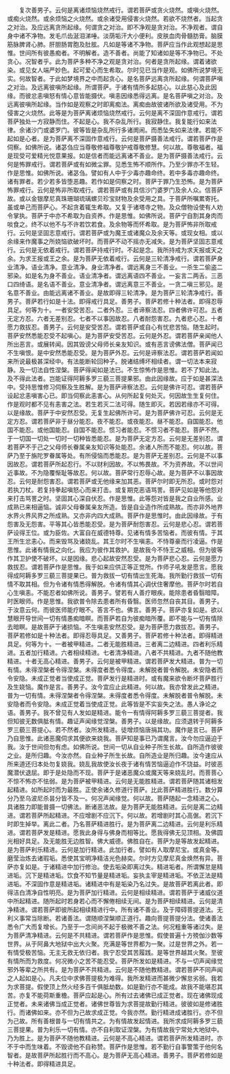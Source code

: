 <!-- { "loadSidebar": true } -->
　　复次善男子。云何是离诸烦恼烧然戒行。谓若菩萨或贪火烧然。或嗔火烧然。或痴火烧然。或余烦恼之火烧然。或余诸受用侵害火烧然。若欲不烧然者。当起贪之对治。及应远离贪所起缘。何谓贪之对治。即不净观是贪对治。不净观者。谓自身中诸不净物。发毛爪齿涎泪涕唾。淡荫垢汗大小便利。皮肤血肉骨髓肪膏。脑膜筋脉脾肾心肺。肝胆肠胃胞及肚胘。凡如是等诸不净物。菩萨应当作此观想起是思惟。世间所有彼愚痴者。不明解者。造不善者。尚能了知诸如是等不净物已。不处贪心。况智者乎。此为菩萨多种不净之观是贪对治。何者是贪所起缘。谓着诸欲染。或见女人端严妙色。起可爱心而生希取。尔时见已当作是观。如佛所说梦境无实。何故智者。于此如梦境界之中而起贪心。是名菩萨远离贪所起缘。何谓菩萨嗔之对治。及远离彼嗔所起缘。所谓菩萨。于诸有情所多起慈心。以此慈心及此因缘。而彼忿恚嗔怒有情心意皆能摄伏。嗔恚因缘悉得远离。是名菩萨嗔之对治。及远离彼嗔所起缘。当作如是观察之时即离痴法。离痴由故彼诸所欲及诸受用。不为侵害之火烧然。此等是为菩萨离诸烦恼烧然戒行。云何是离不深固作意戒行。谓若菩萨独处一方寂静而住。不起是心。我不杂乱所行。我寂静住。我复能行如来法律。余诸沙门或婆罗门。彼等皆是杂乱所行多诸阓闹。而悉坠失如来法律。若能不起如是心者。是为菩萨离不深固作意戒行。云何是菩萨摄善法戒行。谓若菩萨作是伺察。如佛所说。诸苾刍应当尊敬修福尊敬护戒尊敬修慧。何以故。尊敬福者。福是现受可爱精光悦意果报。如是信者而能远离诸不善业。是为菩萨摄善法戒行。云何是怖罪戒行。谓若菩萨或有如微尘罪。见悉生怖不顺所作。乃至少罪亦不生轻。作是思惟。如佛所说。诸苾刍。譬如有人中于少毒亦趣命终。若中多毒亦趣命终。诸有罪者。若少若多皆堕恶趣。若作如是伺察之时。菩萨于罪乃生恐怖。是为菩萨怖罪戒行。云何是怖非所取戒行。谓若菩萨或有具信沙门婆罗门及余人众。信菩萨故。或以金银摩尼真珠珊瑚琉璃螺贝珍宝财物及余受用之具。于菩萨所嘱累寄托。虽或单己而菩萨心。不起贪着辄生希取。又复于诸塔寺之物。及众僧物设使有人劝令掌执。菩萨于中亦不希取为自资养。作是思惟。如佛所说。菩萨宁自割其身肉而啖食之。终不以他不与不许若饮若食。及余物等而怀希取。是为菩萨怖非所取戒行。云何是坚固志意戒行。谓若菩萨或为魔王或诸魔众及余天等。或现女相。或以余缘来作魔事之所娆恼欲破坏时。而菩萨不动不摇亦无减失。是为菩萨坚固志意戒行。云何是无依着戒行。谓若菩萨持戒行时。不起是念。我所持戒为求天报或天之余。为求王报或王之余。是为菩萨无依着戒行。云何是三轮清净戒行。谓若菩萨身业清净。语业清净。意业清净。身业清净者。谓远离身三不善业。一杀生二偷盗二邪染。如是名为身不善业。语业清净者。谓远离语四不善业。一妄言二两舌。三恶口四绮语。是名语不善业。意业清净者。谓远离意三不善业。一贪二嗔三邪见。是名意不善业。由能远离诸不善业。是故即得三轮清净。是为菩萨三轮清净戒行。善男子。菩萨若行如是十法。即得戒行具足。善男子。菩萨若修十种法者。即得忍辱具足。何等为十。一者安受苦忍。二者外忍。三者谛察法忍。四者佛许可忍。五者无定方忍。六者无差别忍。七者不以事因故忍。八者耐怨害忍。九者悲心忍。十者愿力救拔忍。善男子。云何是安受苦忍。谓若菩萨或自心有忧悲苦恼。随生起时。菩萨安然悉能忍受不起嗔心。是为菩萨安受苦忍。云何是外忍。谓若菩萨亲闻他人所出恶言。或展转闻。因其毁谤父母师长亲友知识。或有恶言谤佛法僧。菩萨闻已不生嗔恨。是中安然悉能忍受。是为菩萨外忍。云何是谛察法忍。谓若菩萨若闻如来所说最极甚深经中。有法能断轮回种子。脱诸结缚坏相续者。谓一切法本来寂静。及一切法自性涅槃。菩萨得闻如是法已。不生惊怖作是思惟。若不了知此法。及不得此法者。岂能证得阿耨多罗三藐三菩提果邪。由此因缘故。应于如是甚深法中。受持思惟修习伺察及生胜解。是为菩萨谛察法忍。云何是佛许可忍。谓若菩萨设起忿恚嗔害心已。即当伺察此恚害心。从何所起复何处灭。何因故生生复何住。作是观时都不见有恚害之法。若生若灭二法可得。随生即灭。若因若缘亦不可得。以是缘故。菩萨于中安然忍受。无复生起佛所许可。是为菩萨佛许可忍。云何是无定方忍。谓若菩萨非于昼分能忍。夜不能忍。或夜能忍。昼不能忍。自国能忍。他国不能忍。或他国能忍。自国不能忍。惯习者能忍。不惯习者不能忍。菩萨不然。于一切国一切处一切时一切种皆悉能忍。是为菩萨无定方忍。云何是无差别忍。谓若菩萨不于己之父母师长眷属亲友知识等处能忍。余诸人所而不能忍。何以故。菩萨乃至于旃陀罗眷属等处。有所侵恼而悉能忍。是为菩萨无差别忍。云何是不以事因故忍。谓若菩萨所起忍行。不以财利因故。不以怖畏故。不为资养故。不以世间近事故。不为隐覆惭耻等故忍。何以故。菩萨常行忍辱心故。是为菩萨不以事因故忍。云何是耐怨害忍。谓若菩萨或无他缘来加其恶。菩萨尔时即无所忍。或时怨对若执刀杖。若复持拳起嗔怒心而来打击。或复期克恶语骂詈。菩萨见如是等他怨对来打击骂詈之时。坚固其心深自伏忍。作是思惟。此等怨对皆是我之自业所感。业成熟已来相逼恼。诚非父母眷属亲友所造。皆是自业造作所成熟故。而亦非外地界水界火界风界之所成熟。又亦非内四大成熟。菩萨作是思惟时。由此因缘故。于有怨害及无怨害。平等其心皆悉能忍受。是为菩萨耐怨害忍。云何是悲心忍。谓若菩萨设得王位。或为臣佐。大富自在威德特尊。见诸有情多苦恼者。而彼有情。于其王所生忿恚心。而来毁骂及诸娆乱。其王尔时不生嗔恚。不恃尊豪而行凌逼。作是思惟。此诸有情我之向化。我应为彼作其救护。是故我今不恃王之威相。但为彼等作其卫护使不破坏。以是因缘。悲心起故安然忍受。是为菩萨悲心忍。云何是愿力救拔忍。谓若菩萨作是思惟。我于如来应供正等正觉所。作师子吼发是愿言。愿我得成阿耨多罗三藐三菩提果已。普为救拔一切有情出生死海。我所勤行救拔一切有情不取其相。但为令诸有情悉得解脱。令诸有情其心调伏住奢摩他。菩萨尔时若自心生嗔恚。不能忍者如佛所说。善男子。譬若有人善疗眼疾。能除患者昏翳暗障。时医眼师。作是思惟。我欲普令除去患者所有昏翳。医师忽然自丧其目。善男子。于汝意云何。而彼医师能疗眼不。答言不也。佛言。善男子。菩萨亦复如是。欲以慧眼开导世间一切有情愚痴暗瞑。而菩萨若自为彼痴暗所覆。即不能与一切有情除去暗瞑。是故菩萨于诸损恼。不生嗔恚安然忍受。是为菩萨愿力救拔忍。善男子。菩萨若修如是十种法者。即得忍辱具足。又善男子。菩萨若修十种法者。即得精进具足。何等为十。一者被甲精进。二者无能胜精进。三者离二边精进。四者利乐精进。五者加行精进。六者相续精进。七者清净精进。八者不共精进。九者不随他教精进。十者无高心精进。善男子。云何是被甲精进。谓若菩萨发大精进。普为一切有情。未得涅槃者令得涅槃。未得度者悉令得度。未解脱者普令解脱。未安隐者而令安隐。未成正觉者当使成正觉。菩萨发行是精进时。或有魔来欲令断坏菩萨胜行及生娆恼。魔作是言。善男子。汝今宜应止此精进。何以故。我亦曾发此之精进。普为一切有情。未得涅槃者令得涅槃。未得度者悉令得度。未解脱者普令解脱。未安隐者而令安隐。未成正觉着当使成正觉。此等皆是不实妄失之法。愚人诤论之语。善男子。我不曾见有人发如是精进。能令一有情得阿耨多罗三藐三菩提者。我但知彼无数俱胝有情。趣证声闻缘觉涅槃。善男子。以是缘故。应须退转于阿耨多罗三藐三菩提心。若不然者。汝所发精进。徒增烦恼唐捐其功。魔作是言已。菩萨乃自思惟。此诸恶魔伺求其便欲来娆我。菩萨知是事已乃谓魔言。汝今勿应逼迫于我。汝于世间但勿有虑。如佛所说。世间一切从自业种子所生长故。自所造作彼彼之业。是所归趣。今汝亦然。自业种子所生长故。自所造业是所归趣。汝今速应从所来道还归本处勿复娆我。娆乱我故使汝长夜于诸有情苦恼逼迫作不饶益。时彼恶魔潜伏退屈。即于是处隐而不现。菩萨于是诸恶魔众或魔天等来娆乱时。而菩菩心不惊不怖亦不怯弱。是为菩萨被甲精进。云何是无能胜精进。谓若菩萨随其诸相发起精进。如所起时而为最胜。正使余诸久修道行菩萨。比此菩萨精进胜行。数分算分乃至乌波尼杀昙分皆不及一。何况声闻缘觉。何以故。菩萨随起一念精进之心。具诸胜力即能普摄一切佛法。断诸恶法故。是为菩萨无能胜精进。云何是离二边精进。谓若菩萨所起精进。不应增剧不应沉下。何以故。若增剧时其心高倨。若沉下时即生掉举。离此二者。乃名菩萨精进胜行。是为菩萨离二边精进。云何是利乐精进。谓若菩萨发是精进。愿我此身得与佛身而相等比。愿我得佛无见顶相。及佛圆光相好具足。及无能胜无边胜智。佛大威德。佛胜自在。菩萨为是等故发起精进。是为菩萨利乐精进。云何是加行精进。此加行者。譬如有人取摩尼宝。或真金等。磨莹治炼去诸瑕垢。悉使其宝明净精洁光色赫奕。尔时方见摩尼真金焕然有异。菩萨亦复如是。于诸精进中加行修治。使去垢染即离过失。精进垢者。所谓懈怠是精进垢。沉下是精进垢。饮食不知节量是精进垢。妄执主宰是精进垢。不依正法是精进垢。不深固作意是精进垢。诸精进中有是垢染乃名过失。是故菩萨若离此者。即得洁白清净自性明亮。是为菩萨加行精进。云何是相续精进。谓若菩萨于诸威仪道中所起精进。随所起时若身若心而不懈倦相续无间。是为菩萨相续精进。云何是清净精进。谓若菩萨即彼所起相续精进行中。所有诸不善业。及于障碍菩提道法。无利义事常当除断。若诸善法。谓随顺涅槃顺正道行。趣向菩提菩提分法。使诸善法悉令广大而复增长。乃至于一念间尚不起于极微不善之法。何况粗重等诸过失。是为菩萨清净精进。云何是不共精进。谓若菩萨作是思惟。假使普遍十方殑伽沙数等世界。从于阿鼻大地狱中出大火聚。充满是等世界都为一聚。过是世界之外。若一有情受极苦恼。无主无救无依归者。我宁忍受其苦履践。是等世界越其火聚。至彼有情所而为救度。何况微小之苦不能忍受。菩萨所发如是精进。不与一切声闻缘觉邪外等辈之所共有。是为菩萨不共精进。云何是不随他教精进。谓若菩萨不同声闻之人起如是心。凡夫位中求佛菩提极为难得。我所发精进而甚微少懈怠劣弱。我若为求菩提。假使顶上然火经多百千俱胝劫数。如是勤行亦不能成。故我不能堪忍其苦。亦复不能荷斯重檐。菩萨应起是心。所有过去诸佛已成正觉者。现在诸佛现成正觉者。未来诸佛当成正觉者。诸佛世尊皆为求菩提故勤行精进。彼彼如是修诸胜行。而诸佛如来。亦不但为己故求成正觉。今我亦然。勤行精进成诸胜行。亦不但为己故。所有善根普与一切有情共之。为有情故发起情进。我所求成阿耨多罗三藐三菩提果。普为利乐一切有情。亦不自利取证涅槃。为有情故我宁常处大地狱中。乃为胜上。是为菩萨不随他教精进。云何是不高心精进。谓若菩萨所发精进时。亦不于中而生味着。不毁谤他不自称赞。菩萨作是思惟。若不勤行自事警策于他何名智者。是故菩萨所起胜行而不高心。是为菩萨无高心精进。善男子。菩萨若修如是十种法者。即得精进具足。
